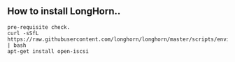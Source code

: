 ## How to install LongHorn..

```
pre-requisite check.
curl -sSfL https://raw.githubusercontent.com/longhorn/longhorn/master/scripts/environment_check.sh | bash
apt-get install open-iscsi

```
